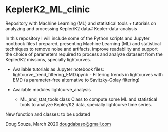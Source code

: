 # KeplerK2_ML_clinic
Repository with Machine Learning (ML) and statistical tools + tutorials on analyzing and processing Kepler/K2 data# Kepler-data-analysis

In this repository I will include some of the Python scripts and Jupyter nootbook files I prepared, presenting Machine Learning (ML) and statistical techniques to remove noise and artifacts, improve readability and support the choice of parameters required to process and analyze datasest from the Kepler/K2 missions, specially lightcurves.  

* Available tutorials as Jupyter notebook files:
lightcurve_trend_filtering_EMD.ipynb - Filtering trends in lightcurves with EMD (a parameter-free alternative to Savitzky-Golay filtering)

* Available modules
lightcurve_analysis
  - ML_and_stat_tools class
    Class to compute some ML and statistical tools to analyze Kepler/K2 data, specially lightcurve time series.
    
New function and classes: to be updated

Doug Souza, March 2020
dougdabaso@gmail.com

